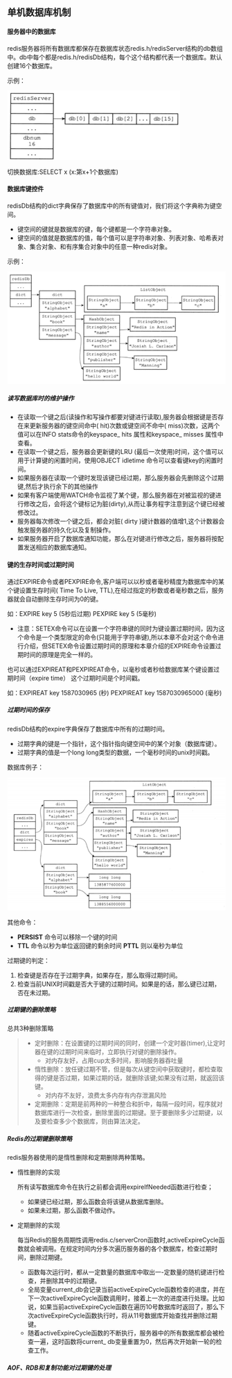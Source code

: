 ## 单机数据库机制

#### 服务器中的数据库

redis服务器将所有数据库都保存在数据库状态redis.h/redisServer结构的db数组中。db中每个都是redis.h/redisDb结构，每个这个结构都代表一个数据库。默认创建16个数据库。

示例：

![redisServer](img\redisServer.png)

切换数据库:SELECT x (x:第x+1个数据库)

#### 数据库键控件

redisDb结构的dict字典保存了数据库中的所有键值对，我们将这个字典称为键空间。

- 键空间的键就是数据库的键，每个键都是一个字符串对象。
- 键空间的值就是数据库的值，每个值可以是字符串对象、列表对象、哈希表对象、集合对象、和有序集合对象中的任意一种redis对象。

示例：

![redisDb](img\redisDb.png)

##### 读写数据库时的维护操作

- 在读取一个键之后(读操作和写操作都要对键进行读取),服务器会根据键是否存在来更新服务器的键空间命中( hit)次数或键空间不命中( miss)次数，这两个值可以在INFO stats命令的keyspace_ hits 属性和keyspace_ misses 属性中查看。
- 在读取一个键之后，服务器会更新键的LRU (最后一次使用)时间，这个值可以用于计算键的闲置时间，使用OBJECT idletime <key>命令可以查看键key的闲置时间。
- 如果服务器在读取一个键时发现该键已经过期，那么服务器会先删除这个过期键,然后才执行余下的其他操作
- 如果有客户端使用WATCH命令监视了某个键，那么服务器在对被监视的键进行修改之后，会将这个键标记为脏(dirty),从而让事务程字注意到这个键已经被修改过。
- 服务器每次修改一个键之后，都会对脏( dirty )键计数器的值增1,这个计数器会触发服务器的持久化以及复制操作。
- 如果服务器开启了数据库通知功能，那么在对键进行修改之后，服务器将按配置发送相应的数据库通知。

#### 键的生存时间或过期时间

通过EXPIRE命令或者PEXPIRE命令,客户端可以以秒或者毫秒精度为数据库中的某个键设置生存时间( Time To Live, TTL),在经过指定的秒数或者毫秒数之后，服务器就会自动删除生存时间为0的键。

如：EXPIRE key 5 (5秒后过期)  PEXPIRE key 5 (5毫秒)

- 注意：SETEX命令可以在设置一个字符串键的同时为键设置过期时间，因为这个命令是一个类型限定的命令(只能用于字符串键),所以本章不会对这个命令进行介绍，但SETEX命令设置过期时间的原理和本章介绍的EXPIRE命令设置过期时间的原理是完全一样的。

也可以通过EXPIREAT和PEXPIREAT命令，以毫秒或者秒给数据库某个键设置过期时间（expire time） 这个过期时间是个时间戳。

如：EXPIREAT key 1587030965 (秒) PEXPIREAT key 1587030965000 (毫秒)

##### 过期时间的保存

redisDb结构的expire字典保存了数据库中所有的过期时间。

- 过期字典的键是一个指针，这个指针指向键空间中的某个对象（数据库键）。
- 过期字典的值是一个long long类型的数据，一个毫秒时间的unix时间戳。

数据库例子：

![expire_redisDb](img\expire_redisDb.png)

其他命令：

- **PERSIST** 命令可以移除一个键的时间
- **TTL** 命令以秒为单位返回键的剩余时间 **PTTL** 则以毫秒为单位

过期键的判定：

1. 检查键是否存在于过期字典，如果存在，那么取得过期时间。
2. 检查当前UNIX时间戳是否大于键的过期时间。如果是的话，那么键已过期，否在未过期。

##### 过期键的删除策略

总共3种删除策略

> - 定时删除：在设置键的过期时间的同时，创建一个定时器(timer),让定时器在键的过期时间来临时，立即执行对键的删除操作。
>   - 对内存友好，占用cup太多时间，影响服务器吞吐量
> - 惰性删除：放任键过期不管，但是每次从键空间中获取键时，都检查取得的键是否过期，如果过期的话，就删除该键;如果没有过期，就返回该键。
>   - 对内存不友好，浪费太多内存有内存泄漏风险
> - 定期删除：定期是前两种的一种整合和折中，每隔一段时间，程序就对数据库进行一次检查，删除里面的过期键。至于要删除多少过期键，以及要检查多少个数据库，则由算法决定。

##### Redis的过期键删除策略

redis服务器使用的是惰性删除和定期删除两种策略。

- 惰性删除的实现

  所有读写数据库命令在执行之前都会调用expireIfNeeded函数进行检查；

  - 如果键已经过期，那么函数会将该键从数据库删除。
  - 如果未过期，那么函数不做动作。

- 定期删除的实现

  每当Redis的服务周期性调用redis.c/serverCron函数时,activeExpireCycle函数就会被调用。在规定时间内分多次遍历服务器的各个数据库，检查过期时间，删除过期键。

  - 函数每次运行时，都从一定数量的数据库中取出一-定数量的随机键进行检查，并删除其中的过期键。
  - 全局变量current_db会记录当前activeExpireCycle函数检查的进度，并在下一次activeExpireCycle函数调用时，接着上一次的进度进行处理。比如说，如果当前activeExpireCycle函数在遍历10号数据库时返回了，那么下次activeExpireCycle函数执行时，将从11号数据库开始查找并删除过期键。
  - 随着activeExpireCycle函数的不断执行，服务器中的所有数据库都会被检查一遍，这时函数将current_ db变量重置为0，然后再次开始新一轮的检查工作。

##### AOF、RDB和复制功能对过期键的处理

